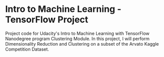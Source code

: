 # Intro to Machine Learning - TensorFlow Project
Project code for Udacity's Intro to Machine Learning with TensorFlow Nanodegree program Clustering Module. 
In this project, I will perform Dimensionality Reduction and Clustering on a subset of the Arvato Kaggle Competition
Dataset. 
